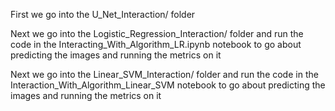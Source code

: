First we go into the U_Net_Interaction/ folder

Next we go into the Logistic_Regression_Interaction/ folder and run the code in the Interacting_With_Algorithm_LR.ipynb notebook to go about predicting the images and running the metrics on it

Next we go into the Linear_SVM_Interaction/ folder and run the code in the Interaction_With_Algorithm_Linear_SVM notebook to go about predicting the images and running the metrics on it

